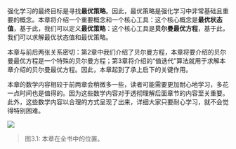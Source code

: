 强化学习的最终目标是寻找**最优策略**。因此，最优策略是强化学习中非常基础且重要的概念。本章将介绍一个重要概念和一个核心工具：这个核心概念是**最优状态值**，基于此，我们可以定义**最优策略**：这个核心工具是**贝尔曼最优方程**，基于此，我们可以求解最优状态值和最优策略。

本章与前后两张关系密切：第2章中我们介绍了贝尔曼方程，本章将要介绍的贝尔曼最优方程是一个特殊的贝尔曼方程；第3章将介绍的“值迭代”算法就用于求解本章介绍的贝尔曼最优方程。因此，本章起到了承上启下的关键作用。

本章的数学内容相较于前两章会稍微多一些，读者可能需要更加耐心地学习，多花一点时间也是值得的。因为这些数学内容对于透彻理解后面章节的内容至关重要。此外，这些数学内容以合理的方式呈现了出来，详细大家只要耐心学习，就不会觉得特别困难。
 
 
 ![](../img/chapter/chapter-2.png)
 > 图$3.1$: 本章在全书中的位置。